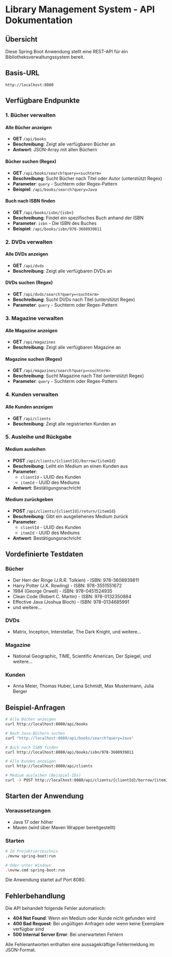 # Library Management System - API Dokumentation

## Übersicht
Diese Spring Boot Anwendung stellt eine REST-API für ein Bibliotheksverwaltungssystem bereit.

## Basis-URL
`http://localhost:8080`

## Verfügbare Endpunkte

### 1. Bücher verwalten

#### Alle Bücher anzeigen
- **GET** `/api/books`
- **Beschreibung**: Zeigt alle verfügbaren Bücher an
- **Antwort**: JSON-Array mit allen Büchern

#### Bücher suchen (Regex)
- **GET** `/api/books/search?query=<suchterm>`
- **Beschreibung**: Sucht Bücher nach Titel oder Autor (unterstützt Regex)
- **Parameter**: `query` - Suchterm oder Regex-Pattern
- **Beispiel**: `/api/books/search?query=Java`

#### Buch nach ISBN finden
- **GET** `/api/books/isbn/{isbn}`
- **Beschreibung**: Findet ein spezifisches Buch anhand der ISBN
- **Parameter**: `isbn` - Die ISBN des Buches
- **Beispiel**: `/api/books/isbn/978-3608939811`

### 2. DVDs verwalten

#### Alle DVDs anzeigen
- **GET** `/api/dvds`
- **Beschreibung**: Zeigt alle verfügbaren DVDs an

#### DVDs suchen (Regex)
- **GET** `/api/dvds/search?query=<suchterm>`
- **Beschreibung**: Sucht DVDs nach Titel (unterstützt Regex)
- **Parameter**: `query` - Suchterm oder Regex-Pattern

### 3. Magazine verwalten

#### Alle Magazine anzeigen
- **GET** `/api/magazines`
- **Beschreibung**: Zeigt alle verfügbaren Magazine an

#### Magazine suchen (Regex)
- **GET** `/api/magazines/search?query=<suchterm>`
- **Beschreibung**: Sucht Magazine nach Titel (unterstützt Regex)
- **Parameter**: `query` - Suchterm oder Regex-Pattern

### 4. Kunden verwalten

#### Alle Kunden anzeigen
- **GET** `/api/clients`
- **Beschreibung**: Zeigt alle registrierten Kunden an

### 5. Ausleihe und Rückgabe

#### Medium ausleihen
- **POST** `/api/clients/{clientId}/borrow/{itemId}`
- **Beschreibung**: Leiht ein Medium an einen Kunden aus
- **Parameter**: 
  - `clientId` - UUID des Kunden
  - `itemId` - UUID des Mediums
- **Antwort**: Bestätigungsnachricht

#### Medium zurückgeben
- **POST** `/api/clients/{clientId}/return/{itemId}`
- **Beschreibung**: Gibt ein ausgeliehenes Medium zurück
- **Parameter**: 
  - `clientId` - UUID des Kunden
  - `itemId` - UUID des Mediums
- **Antwort**: Bestätigungsnachricht

## Vordefinierte Testdaten

### Bücher
- Der Herr der Ringe (J.R.R. Tolkien) - ISBN: 978-3608939811
- Harry Potter (J.K. Rowling) - ISBN: 978-3551551672
- 1984 (George Orwell) - ISBN: 978-0451524935
- Clean Code (Robert C. Martin) - ISBN: 978-0132350884
- Effective Java (Joshua Bloch) - ISBN: 978-0134685991
- und weitere...

### DVDs
- Matrix, Inception, Interstellar, The Dark Knight, und weitere...

### Magazine
- National Geographic, TIME, Scientific American, Der Spiegel, und weitere...

### Kunden
- Anna Meier, Thomas Huber, Lena Schmidt, Max Mustermann, Julia Berger

## Beispiel-Anfragen

```bash
# Alle Bücher anzeigen
curl http://localhost:8080/api/books

# Nach Java-Büchern suchen
curl "http://localhost:8080/api/books/search?query=Java"

# Buch nach ISBN finden
curl http://localhost:8080/api/books/isbn/978-3608939811

# Alle Kunden anzeigen
curl http://localhost:8080/api/clients

# Medium ausleihen (Beispiel-IDs)
curl -X POST http://localhost:8080/api/clients/{clientId}/borrow/{itemId}
```

## Starten der Anwendung

### Voraussetzungen
- Java 17 oder höher
- Maven (wird über Maven Wrapper bereitgestellt)

### Starten
```bash
# Im Projektverzeichnis
./mvnw spring-boot:run

# Oder unter Windows
.\mvnw.cmd spring-boot:run
```

Die Anwendung startet auf Port 8080.

## Fehlerbehandlung

Die API behandelt folgende Fehler automatisch:
- **404 Not Found**: Wenn ein Medium oder Kunde nicht gefunden wird
- **400 Bad Request**: Bei ungültigen Anfragen oder wenn keine Exemplare verfügbar sind
- **500 Internal Server Error**: Bei unerwarteten Fehlern

Alle Fehlerantworten enthalten eine aussagekräftige Fehlermeldung im JSON-Format.
